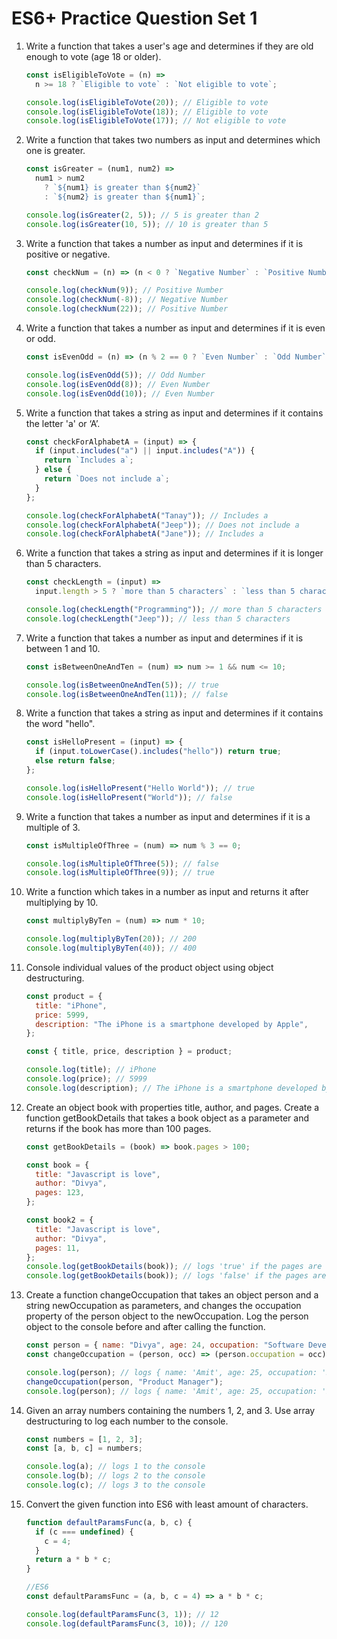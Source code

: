 # ES6+ Practice Question Set 1

1. Write a function that takes a user's age and determines if they are old enough to vote (age 18 or older).

   ```jsx
   const isEligibleToVote = (n) =>
     n >= 18 ? `Eligible to vote` : `Not eligible to vote`;

   console.log(isEligibleToVote(20)); // Eligible to vote
   console.log(isEligibleToVote(18)); // Eligible to vote
   console.log(isEligibleToVote(17)); // Not eligible to vote
   ```

2. Write a function that takes two numbers as input and determines which one is greater.

   ```jsx
   const isGreater = (num1, num2) =>
     num1 > num2
       ? `${num1} is greater than ${num2}`
       : `${num2} is greater than ${num1}`;

   console.log(isGreater(2, 5)); // 5 is greater than 2
   console.log(isGreater(10, 5)); // 10 is greater than 5
   ```

3. Write a function that takes a number as input and determines if it is positive or negative.

   ```jsx
   const checkNum = (n) => (n < 0 ? `Negative Number` : `Positive Number`);

   console.log(checkNum(9)); // Positive Number
   console.log(checkNum(-8)); // Negative Number
   console.log(checkNum(22)); // Positive Number
   ```

4. Write a function that takes a number as input and determines if it is even or odd.

   ```jsx
   const isEvenOdd = (n) => (n % 2 == 0 ? `Even Number` : `Odd Number`);

   console.log(isEvenOdd(5)); // Odd Number
   console.log(isEvenOdd(8)); // Even Number
   console.log(isEvenOdd(10)); // Even Number
   ```

5. Write a function that takes a string as input and determines if it contains the letter 'a' or ‘A’.

   ```jsx
   const checkForAlphabetA = (input) => {
     if (input.includes("a") || input.includes("A")) {
       return `Includes a`;
     } else {
       return `Does not include a`;
     }
   };

   console.log(checkForAlphabetA("Tanay")); // Includes a
   console.log(checkForAlphabetA("Jeep")); // Does not include a
   console.log(checkForAlphabetA("Jane")); // Includes a
   ```

6. Write a function that takes a string as input and determines if it is longer than 5 characters.

   ```jsx
   const checkLength = (input) =>
     input.length > 5 ? `more than 5 characters` : `less than 5 characters`;

   console.log(checkLength("Programming")); // more than 5 characters
   console.log(checkLength("Jeep")); // less than 5 characters
   ```

7. Write a function that takes a number as input and determines if it is between 1 and 10.

   ```jsx
   const isBetweenOneAndTen = (num) => num >= 1 && num <= 10;

   console.log(isBetweenOneAndTen(5)); // true
   console.log(isBetweenOneAndTen(11)); // false
   ```

8. Write a function that takes a string as input and determines if it contains the word "hello".

   ```jsx
   const isHelloPresent = (input) => {
     if (input.toLowerCase().includes("hello")) return true;
     else return false;
   };

   console.log(isHelloPresent("Hello World")); // true
   console.log(isHelloPresent("World")); // false
   ```

9. Write a function that takes a number as input and determines if it is a multiple of 3.

   ```jsx
   const isMultipleOfThree = (num) => num % 3 == 0;

   console.log(isMultipleOfThree(5)); // false
   console.log(isMultipleOfThree(9)); // true
   ```

10. Write a function which takes in a number as input and returns it after multiplying by 10.

    ```jsx
    const multiplyByTen = (num) => num * 10;

    console.log(multiplyByTen(20)); // 200
    console.log(multiplyByTen(40)); // 400
    ```

11. Console individual values of the product object using object destructuring.

    ```jsx
    const product = {
      title: "iPhone",
      price: 5999,
      description: "The iPhone is a smartphone developed by Apple",
    };

    const { title, price, description } = product;

    console.log(title); // iPhone
    console.log(price); // 5999
    console.log(description); // The iPhone is a smartphone developed by Apple
    ```

12. Create an object book with properties title, author, and pages. Create a function getBookDetails that takes a book object as a parameter and returns if the book has more than 100 pages.

    ```jsx
    const getBookDetails = (book) => book.pages > 100;

    const book = {
      title: "Javascript is love",
      author: "Divya",
      pages: 123,
    };

    const book2 = {
      title: "Javascript is love",
      author: "Divya",
      pages: 11,
    };
    console.log(getBookDetails(book)); // logs 'true' if the pages are above 100
    console.log(getBookDetails(book)); // logs 'false' if the pages are 100 or below
    ```

13. Create a function changeOccupation that takes an object person and a string newOccupation as parameters, and changes the occupation property of the person object to the newOccupation. Log the person object to the console before and after calling the function.

    ```jsx
    const person = { name: "Divya", age: 24, occupation: "Software Developer" };
    const changeOccupation = (person, occ) => (person.occupation = occ);

    console.log(person); // logs { name: 'Amit', age: 25, occupation: 'Software Engineer' } to the console
    changeOccupation(person, "Product Manager");
    console.log(person); // logs { name: 'Amit', age: 25, occupation: 'Product Manager' } to the console
    ```

14. Given an array numbers containing the numbers 1, 2, and 3. Use array destructuring to log each number to the console.

    ```jsx
    const numbers = [1, 2, 3];
    const [a, b, c] = numbers;

    console.log(a); // logs 1 to the console
    console.log(b); // logs 2 to the console
    console.log(c); // logs 3 to the console
    ```

15. Convert the given function into ES6 with least amount of characters.

    ```jsx
    function defaultParamsFunc(a, b, c) {
      if (c === undefined) {
        c = 4;
      }
      return a * b * c;
    }

    //ES6
    const defaultParamsFunc = (a, b, c = 4) => a * b * c;

    console.log(defaultParamsFunc(3, 1)); // 12
    console.log(defaultParamsFunc(3, 10)); // 120
    ```
